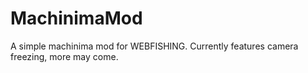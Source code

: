 # MachinimaMod
A simple machinima mod for WEBFISHING. Currently features camera freezing, more may come.
